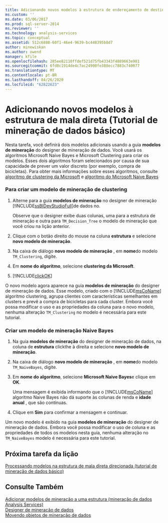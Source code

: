 ```yaml
---
title: Adicionando novos modelos à estrutura de endereçamento de destino (tutorial de mineração de dados básico) | Microsoft Docs
ms.custom: ''
ms.date: 03/06/2017
ms.prod: sql-server-2014
ms.reviewer: ''
ms.technology: analysis-services
ms.topic: conceptual
ms.assetid: 512c6888-60f1-46e4-9639-bc448395b8d7
author: minewiskan
ms.author: owend
manager: kfile
ms.openlocfilehash: 285ee82110ffdef521d75fb43343f4889663e981
ms.sourcegitcommit: 6fd8c1914de4c7ac24900fe388ecc7883c740077
ms.translationtype: MT
ms.contentlocale: pt-BR
ms.lasthandoff: 04/26/2020
ms.locfileid: "62822623"
---
```

# <a name="adding-new-models-to-the-targeted-mailing-structure-basic-data-mining-tutorial"></a>Adicionando novos modelos à estrutura de mala direta (Tutorial de mineração de dados básico)
  Nesta tarefa, você definirá dois modelos adicionais usando a guia **modelos de mineração** do designer de mineração de dados. Você usará os algoritmos Microsoft Naive Bayes e Microsoft Clustering para criar os modelos. Esses dois algoritmos foram selecionados por causa de sua capacidade de prever um valor discreto (por exemplo, compra de bicicletas). Para obter mais informações sobre esses algoritmos, consulte [algoritmo de clustering da Microsoft](../../2014/analysis-services/data-mining/microsoft-clustering-algorithm.md) e [algoritmo do Microsoft Naive Bayes](../../2014/analysis-services/data-mining/microsoft-naive-bayes-algorithm.md)  
  
### <a name="to-create-a-clustering-mining-model"></a>Para criar um modelo de mineração de clustering  
  
1.  Alterne para a guia **modelos de mineração** no designer de mineração [!INCLUDE[ssBIDevStudioFull](../includes/ssbidevstudiofull-md.md)]de dados no.  
  
     Observe que o designer exibe duas colunas, uma para a estrutura de mineração e outra para `TM_Decision_Tree` o modelo de mineração que você criou na lição anterior.  
  
2.  Clique com o botão direito do mouse na coluna **estrutura** e selecione **novo modelo de mineração**.  
  
3.  Na caixa de diálogo **novo modelo de mineração** , em **nome**do modelo `TM_Clustering`, digite.  
  
4.  Em **nome do algoritmo**, selecione **clustering da Microsoft**.  
  
5.  [!INCLUDE[clickOK](../includes/clickok-md.md)]  
  
 O novo modelo agora aparece na guia **modelos de mineração** do designer de mineração de dados. Esse modelo, criado com o [!INCLUDE[msCoName](../includes/msconame-md.md)] algoritmo clustering, agrupa clientes com características semelhantes em clusters e prevê a compra de bicicletas para cada cluster. Embora você possa modificar o uso e as propriedades da coluna para o novo modelo, nenhuma alteração `TM_Clustering` no modelo é necessária para este tutorial.  
  
### <a name="to-create-a-naive-bayes-mining-model"></a>Criar um modelo de mineração Naive Bayes  
  
1.  Na guia **modelos de mineração** do designer de mineração de dados, na coluna de **estrutura** clickthe à direita e selecione **novo modelo de mineração**.  
  
2.  Na caixa de diálogo **novo modelo de mineração** , em **nome**do modelo `TM_NaiveBayes`, digite.  
  
3.  Em **nome do algoritmo**, selecione **Microsoft Naive Bayes**e clique em **OK**.  
  
     Uma mensagem é exibida informando que o [!INCLUDE[msCoName](../includes/msconame-md.md)] algoritmo Naive Bayes não dá suporte às colunas de renda e **idade** **anual** , que são contínuas.  
  
4.  Clique em **Sim** para confirmar a mensagem e continuar.  
  
 Um novo modelo é exibido na guia **modelos de mineração** do designer de mineração de dados. Embora você possa modificar o uso de coluna e as propriedades de todos os modelos nesta guia, nenhuma alteração no `TM_NaiveBayes` modelo é necessária para este tutorial.  
  
## <a name="next-task-in-lesson"></a>Próxima tarefa da lição  
 [Processando modelos na estrutura de mala direta direcionada &#40;tutorial de mineração de dados básico&#41;](../../2014/tutorials/processing-models-in-the-targeted-mailing-structure-basic-data-mining-tutorial.md)  
  
## <a name="see-also"></a>Consulte Também  
 [Adicionar modelos de mineração a uma estrutura &#40;mineração de dados Analysis Services&#41;](../../2014/analysis-services/data-mining/add-mining-models-to-a-structure-analysis-services-data-mining.md)   
 [Designer de mineração de dados](../../2014/analysis-services/data-mining/data-mining-designer.md)   
 [Movendo objetos de mineração de dados](../../2014/analysis-services/data-mining/moving-data-mining-objects.md)  
  
  

